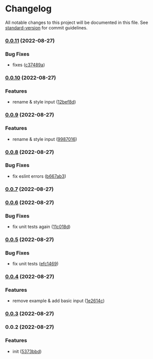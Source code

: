 # Changelog

All notable changes to this project will be documented in this file. See [standard-version](https://github.com/conventional-changelog/standard-version) for commit guidelines.

### [0.0.11](https://github.com/SeanWhelan/frenzyui/compare/v0.0.10...v0.0.11) (2022-08-27)


### Bug Fixes

* fixes ([c37489a](https://github.com/SeanWhelan/frenzyui/commit/c37489accaffdc05251a996a81d7cc00a60a870c))

### [0.0.10](https://github.com/SeanWhelan/frenzyui/compare/v0.0.9...v0.0.10) (2022-08-27)


### Features

* rename & style input ([12bef8d](https://github.com/SeanWhelan/frenzyui/commit/12bef8d29be634b9a3318d555dbe3c531d4eb572))

### [0.0.9](https://github.com/SeanWhelan/frenzyui/compare/v0.0.8...v0.0.9) (2022-08-27)

### Features

- rename & style input ([9987016](https://github.com/SeanWhelan/frenzyui/commit/9987016cf64f4e2c5373072e788d87a5f5d05b00))

### [0.0.8](https://github.com/SeanWhelan/frenzyui/compare/v0.0.7...v0.0.8) (2022-08-27)

### Bug Fixes

- fix eslint errors ([b667ab3](https://github.com/SeanWhelan/frenzyui/commit/b667ab3c467d06397c91b2b1086024713e1bf88e))

### [0.0.7](https://github.com/SeanWhelan/frenzyui/compare/v0.0.6...v0.0.7) (2022-08-27)

### [0.0.6](https://github.com/SeanWhelan/frenzyui/compare/v0.0.5...v0.0.6) (2022-08-27)

### Bug Fixes

- fix unit tests again ([11c018d](https://github.com/SeanWhelan/frenzyui/commit/11c018dd2bbeb30c2a467c6535d6de2a5c07fe0f))

### [0.0.5](https://github.com/SeanWhelan/frenzyui/compare/v0.0.4...v0.0.5) (2022-08-27)

### Bug Fixes

- fix unit tests ([efc1469](https://github.com/SeanWhelan/frenzyui/commit/efc1469ee9d9198d6924892c318fd125bdfa4f00))

### [0.0.4](https://github.com/SeanWhelan/frenzyui/compare/v0.0.3...v0.0.4) (2022-08-27)

### Features

- remove example & add basic input ([1e2614c](https://github.com/SeanWhelan/frenzyui/commit/1e2614cbceee30941a1a6bdd14fca0b0de89da85))

### [0.0.3](https://github.com/SeanWhelan/frenzyui/compare/v0.0.2...v0.0.3) (2022-08-27)

### 0.0.2 (2022-08-27)

### Features

- init ([5373bbd](https://github.com/SeanWhelan/frenzyui/commit/5373bbd08a17bb48933d84f99842171d9919fd03))
